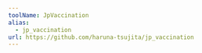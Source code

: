 ```yaml
---
toolName: JpVaccination
alias:
  - jp_vaccination
url: https://github.com/haruna-tsujita/jp_vaccination 
---
```

